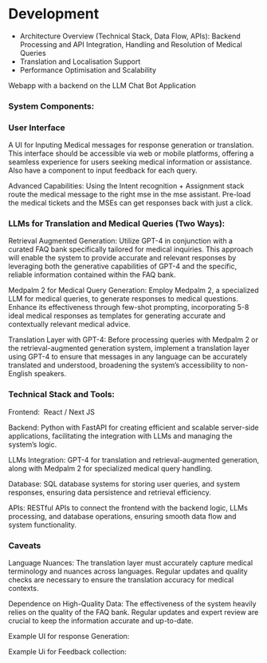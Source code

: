 # Development

- Architecture Overview (Technical Stack, Data Flow, APIs): Backend Processing and API Integration,
  Handling and Resolution of Medical Queries
- Translation and Localisation Support
- Performance Optimisation and Scalability

Webapp with a backend on the LLM Chat Bot Application

<!-- ![Untitled](Development%20fb8a0e36b4084bab8b4e85a7bbbe48c2/Untitled.png) -->

### System Components:

### User Interface

A UI for Inputing Medical messages for response generation or
translation. This interface should be accessible via web or mobile
platforms, offering a seamless experience for users seeking medical
information or assistance. Also have a component to input feedback for
each query.

Advanced Capabilities: Using the Intent recognition + Assignment
stack route the medical message to the right mse in the mse assistant.
Pre-load the medical tickets and the MSEs can get responses back with
just a click.

### LLMs for Translation and Medical Queries (Two Ways):

Retrieval Augmented Generation: Utilize GPT-4 in conjunction with a
curated FAQ bank specifically tailored for medical inquiries. This
approach will enable the system to provide accurate and relevant
responses by leveraging both the generative capabilities of GPT-4 and
the specific, reliable information contained within the FAQ bank.

Medpalm 2 for Medical Query Generation: Employ Medpalm 2, a
specialized LLM for medical queries, to generate responses to medical
questions. Enhance its effectiveness through few-shot prompting,
incorporating 5-8 ideal medical responses as templates for generating
accurate and contextually relevant medical advice.

Translation Layer with GPT-4: Before processing queries with Medpalm
2 or the retrieval-augmented generation system, implement a translation
layer using GPT-4 to ensure that messages in any language can be
accurately translated and understood, broadening the system’s
accessibility to non-English speakers.

### Technical Stack and Tools:

Frontend:  React / Next JS

Backend: Python with FastAPI for creating efficient and scalable
server-side applications, facilitating the integration with LLMs and
managing the system’s logic.

LLMs Integration: GPT-4 for translation and retrieval-augmented
generation, along with Medpalm 2 for specialized medical query
handling.

Database: SQL database systems for storing user queries, and system
responses, ensuring data persistence and retrieval efficiency.

APIs: RESTful APIs to connect the frontend with the backend logic,
LLMs processing, and database operations, ensuring smooth data flow and
system functionality.

### Caveats

Language Nuances: The translation layer must accurately capture
medical terminology and nuances across languages. Regular updates and
quality checks are necessary to ensure the translation accuracy for
medical contexts.

Dependence on High-Quality Data: The effectiveness of the system
heavily relies on the quality of the FAQ bank. Regular updates and
expert review are crucial to keep the information accurate and
up-to-date.

Example UI for response Generation:

<!-- ![Untitled](Development%20fb8a0e36b4084bab8b4e85a7bbbe48c2/Untitled%201.png) -->

Example Ui for Feedback collection:

<!-- ![Untitled](Development%20fb8a0e36b4084bab8b4e85a7bbbe48c2/Untitled%202.png) -->
